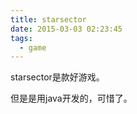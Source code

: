 ```yaml
---
title: starsector
date: 2015-03-03 02:23:45
tags:
  - game
---
```

starsector是款好游戏。

但是是用java开发的，可惜了。